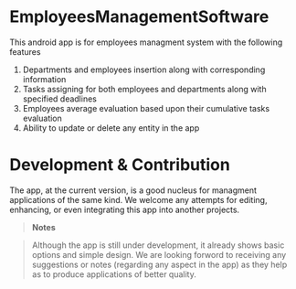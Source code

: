 # EmployeesManagementSoftware

This android app is for employees managment system with the following features
1. Departments and employees insertion along with corresponding information
2. Tasks assigning for both employees and departments along with specified deadlines 
3. Employees average evaluation based upon their cumulative tasks evaluation 
4. Ability to update or delete any entity in the app


# Development & Contribution

The app, at the current version, is a good nucleus for managment applications of the same kind. We welcome any attempts for editing, enhancing, or even integrating this app into another projects.


> **Notes**

> Although the app is still under development, it already shows basic options and simple design. We are looking forword to receiving any 
> suggestions or notes (regarding any aspect in the app) as they help as to produce applications of better quality. 
